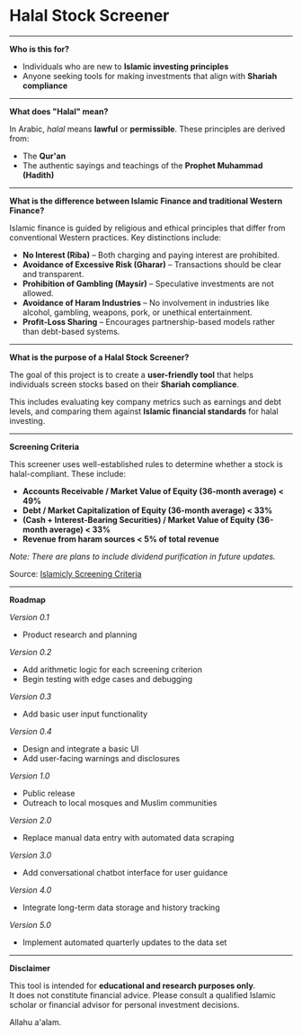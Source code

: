 Halal Stock Screener  
====================

---

**Who is this for?**

- Individuals who are new to **Islamic investing principles**  
- Anyone seeking tools for making investments that align with **Shariah compliance**

---

**What does "Halal" mean?**

In Arabic, *halal* means **lawful** or **permissible**. These principles are derived from:

- The **Qur'an**
- The authentic sayings and teachings of the **Prophet Muhammad (Hadith)**

---

**What is the difference between Islamic Finance and traditional Western Finance?**

Islamic finance is guided by religious and ethical principles that differ from conventional Western practices. Key distinctions include:

- **No Interest (Riba)** – Both charging and paying interest are prohibited.
- **Avoidance of Excessive Risk (Gharar)** – Transactions should be clear and transparent.
- **Prohibition of Gambling (Maysir)** – Speculative investments are not allowed.
- **Avoidance of Haram Industries** – No involvement in industries like alcohol, gambling, weapons, pork, or unethical entertainment.
- **Profit-Loss Sharing** – Encourages partnership-based models rather than debt-based systems.

---

**What is the purpose of a Halal Stock Screener?**

The goal of this project is to create a **user-friendly tool** that helps individuals screen stocks based on their **Shariah compliance**.

This includes evaluating key company metrics such as earnings and debt levels, and comparing them against **Islamic financial standards** for halal investing.

---

**Screening Criteria**

This screener uses well-established rules to determine whether a stock is halal-compliant. These include:

- **Accounts Receivable / Market Value of Equity (36-month average) < 49%**
- **Debt / Market Capitalization of Equity (36-month average) < 33%**
- **(Cash + Interest-Bearing Securities) / Market Value of Equity (36-month average) < 33%**
- **Revenue from haram sources < 5% of total revenue**

*Note: There are plans to include dividend purification in future updates.*

Source: [Islamicly Screening Criteria](https://islamicly.com/screening-criteria.htm)

---

**Roadmap**

*Version 0.1*  
- Product research and planning

*Version 0.2*  
- Add arithmetic logic for each screening criterion  
- Begin testing with edge cases and debugging

*Version 0.3*  
- Add basic user input functionality  

*Version 0.4*  
- Design and integrate a basic UI  
- Add user-facing warnings and disclosures  

*Version 1.0*  
- Public release  
- Outreach to local mosques and Muslim communities  

*Version 2.0*  
- Replace manual data entry with automated data scraping  

*Version 3.0*  
- Add conversational chatbot interface for user guidance  

*Version 4.0*  
- Integrate long-term data storage and history tracking  

*Version 5.0*  
- Implement automated quarterly updates to the data set  

---

**Disclaimer**

This tool is intended for **educational and research purposes only**.  
It does not constitute financial advice. Please consult a qualified Islamic scholar or financial advisor for personal investment decisions.

Allahu a'alam.
